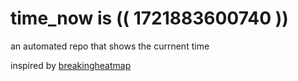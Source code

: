 # time_now is (( 1721883600740 ))

an automated repo that shows the currnent time

inspired by [breakingheatmap](https://github.com/breakingheatmap/breakingheatmap)